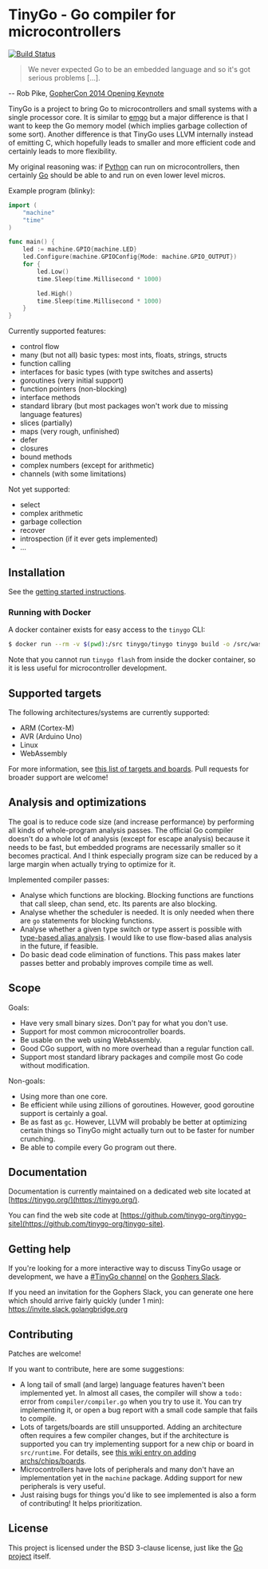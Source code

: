 # TinyGo - Go compiler for microcontrollers

[![Build Status](https://travis-ci.com/aykevl/tinygo.svg?branch=master)](https://travis-ci.com/tinygo-org/tinygo)

> We never expected Go to be an embedded language and so it's got serious
> problems [...].

-- Rob Pike, [GopherCon 2014 Opening Keynote](https://www.youtube.com/watch?v=VoS7DsT1rdM&feature=youtu.be&t=2799)

TinyGo is a project to bring Go to microcontrollers and small systems with a
single processor core. It is similar to [emgo](https://github.com/ziutek/emgo)
but a major difference is that I want to keep the Go memory model (which implies
garbage collection of some sort). Another difference is that TinyGo uses LLVM
internally instead of emitting C, which hopefully leads to smaller and more
efficient code and certainly leads to more flexibility.

My original reasoning was: if [Python](https://micropython.org/) can run on
microcontrollers, then certainly [Go](https://golang.org/) should be able to and
run on even lower level micros.

Example program (blinky):

```go
import (
	"machine"
	"time"
)

func main() {
	led := machine.GPIO{machine.LED}
	led.Configure(machine.GPIOConfig{Mode: machine.GPIO_OUTPUT})
	for {
		led.Low()
		time.Sleep(time.Millisecond * 1000)

		led.High()
		time.Sleep(time.Millisecond * 1000)
	}
}
```

Currently supported features:

  * control flow
  * many (but not all) basic types: most ints, floats, strings, structs
  * function calling
  * interfaces for basic types (with type switches and asserts)
  * goroutines (very initial support)
  * function pointers (non-blocking)
  * interface methods
  * standard library (but most packages won't work due to missing language
    features)
  * slices (partially)
  * maps (very rough, unfinished)
  * defer
  * closures
  * bound methods
  * complex numbers (except for arithmetic)
  * channels (with some limitations)

Not yet supported:

  * select
  * complex arithmetic
  * garbage collection
  * recover
  * introspection (if it ever gets implemented)
  * ...

## Installation

See the [getting started instructions](https://tinygo.org/getting-started/).

### Running with Docker

A docker container exists for easy access to the `tinygo` CLI:

```sh
$ docker run --rm -v $(pwd):/src tinygo/tinygo tinygo build -o /src/wasm.wasm -target wasm examples/wasm
```

Note that you cannot run `tinygo flash` from inside the docker container,
so it is less useful for microcontroller development.

## Supported targets

The following architectures/systems are currently supported:

  * ARM (Cortex-M)
  * AVR (Arduino Uno)
  * Linux
  * WebAssembly

For more information, see [this list of targets and
boards](https://tinygo.org/targets/). Pull requests for
broader support are welcome!

## Analysis and optimizations

The goal is to reduce code size (and increase performance) by performing all
kinds of whole-program analysis passes. The official Go compiler doesn't do a
whole lot of analysis (except for escape analysis) because it needs to be fast,
but embedded programs are necessarily smaller so it becomes practical. And I
think especially program size can be reduced by a large margin when actually
trying to optimize for it.

Implemented compiler passes:

  * Analyse which functions are blocking. Blocking functions are functions that
    call sleep, chan send, etc. Its parents are also blocking.
  * Analyse whether the scheduler is needed. It is only needed when there are
    `go` statements for blocking functions.
  * Analyse whether a given type switch or type assert is possible with
    [type-based alias analysis](https://en.wikipedia.org/wiki/Alias_analysis#Type-based_alias_analysis).
    I would like to use flow-based alias analysis in the future, if feasible.
  * Do basic dead code elimination of functions. This pass makes later passes
    better and probably improves compile time as well.

## Scope

Goals:

  * Have very small binary sizes. Don't pay for what you don't use.
  * Support for most common microcontroller boards.
  * Be usable on the web using WebAssembly.
  * Good CGo support, with no more overhead than a regular function call.
  * Support most standard library packages and compile most Go code without
    modification.

Non-goals:

  * Using more than one core.
  * Be efficient while using zillions of goroutines. However, good goroutine
    support is certainly a goal.
  * Be as fast as `gc`. However, LLVM will probably be better at optimizing
    certain things so TinyGo might actually turn out to be faster for number
    crunching.
  * Be able to compile every Go program out there.

## Documentation

Documentation is currently maintained on a dedicated web site located at [https://tinygo.org/](https://tinygo.org/).

You can find the web site code at [https://github.com/tinygo-org/tinygo-site](https://github.com/tinygo-org/tinygo-site).

## Getting help

If you're looking for a more interactive way to discuss TinyGo usage or
development, we have a [#TinyGo channel](https://gophers.slack.com/messages/CDJD3SUP6/)
on the [Gophers Slack](https://gophers.slack.com).

If you need an invitation for the Gophers Slack, you can generate one here which
should arrive fairly quickly (under 1 min): https://invite.slack.golangbridge.org

## Contributing

Patches are welcome!

If you want to contribute, here are some suggestions:

  * A long tail of small (and large) language features haven't been implemented
    yet. In almost all cases, the compiler will show a `todo:` error from
    `compiler/compiler.go` when you try to use it. You can try implementing it,
    or open a bug report with a small code sample that fails to compile.
  * Lots of targets/boards are still unsupported. Adding an architecture often
    requires a few compiler changes, but if the architecture is supported you
    can try implementing support for a new chip or board in `src/runtime`. For
    details, see [this wiki entry on adding
    archs/chips/boards](https://github.com/tinygo-org/tinygo/wiki/Adding-a-new-board).
  * Microcontrollers have lots of peripherals and many don't have an
    implementation yet in the `machine` package. Adding support for new
    peripherals is very useful.
  * Just raising bugs for things you'd like to see implemented is also a form of
    contributing! It helps prioritization.

## License

This project is licensed under the BSD 3-clause license, just like the
[Go project](https://golang.org/LICENSE) itself.
